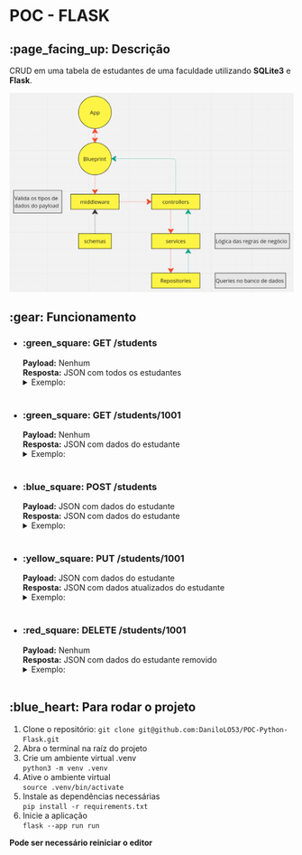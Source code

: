 <h1>POC - FLASK</h1>

<h2>:page_facing_up: Descrição</h2>
<p>CRUD em uma tabela de estudantes de uma faculdade utilizando <strong>SQLite3</strong> e <strong>Flask</strong>.</p>

<img src="./req_schema.png">
</img>

<h2>:gear: Funcionamento</h2>
<div>
  <ul>
    <li>
      <h3>:green_square: GET /students</h3>
      <span><strong>Payload:</strong> Nenhum</span>
      <br>
      <span><strong>Resposta:</strong> JSON com todos os estudantes</span>
      <br>
      <details>
        <summary>
        Exemplo:
        </summary>
        <pre>
          [
            {
              "curso": "Engenharia Mecânica",
              "email": "joao.silva@example.com",
              "matricula": 1001,
              "nascimento": "1995-07-15",
              "nome": "João",
              "sobrenome": "Silva",
              "telefone": "2165456545"
            },
            {
              "curso": "Administração",
              "email": "maria.santos@example.com",
              "matricula": 1002,
              "nascimento": "1994-09-20",
              "nome": "Maria",
              "sobrenome": "Santos",
              "telefone": "2195765456"
            },
            {
              "curso": "Medicina",
              "email": "pedro.ferreira@example.com",
              "matricula": 1003,
              "nascimento": "1996-02-10",
              "nome": "Pedro",
              "sobrenome": "Ferreira Alberto",
              "telefone": "2233654568"
            },
            {
              "curso": "Medicina",
              "email": "rafael.alves@example.com",
              "matricula": 1004,
              "nascimento": "1996-02-10",
              "nome": "Rafael",
              "sobrenome": "Alves da Cunha",
              "telefone": "21634789745"
            },
            {
              "curso": "Artes Visuais",
              "email": "carlos.silva@example.com",
              "matricula": 1005,
              "nascimento": "1992-06-10",
              "nome": "Carlos",
              "sobrenome": "da Silva Pinto",
              "telefone": "21995487897"
            },
            {
              "curso": "Engenharia Mecânica",
              "email": "andressa.moraes@example.com",
              "matricula": 1006,
              "nascimento": "1991-02-12",
              "nome": "Andressa",
              "sobrenome": "Moraes da Cunha",
              "telefone": "1145678479"
            },
            {
              "curso": "Engenharia Naval",
              "email": "jose.pereira@example.com",
              "matricula": 1007,
              "nascimento": "1995-11-10",
              "nome": "José",
              "sobrenome": "Pereira de Oliveira",
              "telefone": "2145612345"
            },
            {
              "curso": "Música",
              "email": "bernardo.silva@example.com",
              "matricula": 1008,
              "nascimento": "1996-03-10",
              "nome": "Bernardo",
              "sobrenome": "Silva Souto",
              "telefone": "11997845678"
            },
            {
              "curso": "Música",
              "email": "leticia.lopes@example.com",
              "matricula": 1009,
              "nascimento": "1997-05-05",
              "nome": "Letícia",
              "sobrenome": "Drummound Lopes",
              "telefone": "2154564563"
            }
          ]
        </pre>
      </details>
      <br>
    </li>
    <li>
      <h3>:green_square: GET /students/1001</h3>
      <span><strong>Payload:</strong> Nenhum</span>
      <br>
      <span><strong>Resposta:</strong> JSON com dados do estudante</span>
      <br>
      <details>
        <summary>
        Exemplo:
        </summary>
        <pre>
            {
              "curso": "Engenharia Mecânica",
              "email": "joao.silva@example.com",
              "matricula": 1001,
              "nascimento": "1995-07-15",
              "nome": "João",
              "sobrenome": "Silva",
              "telefone": "2165456545"
            }
        </pre>
      </details>
      <br>
    </li>
    <li>
      <h3>:blue_square: POST /students</h3>
      <span><strong>Payload:</strong> JSON com dados do estudante</span>
      <br>
      <span><strong>Resposta:</strong> JSON com dados do estudante</span>
      <br>
      <details>
        <summary>
        Exemplo:
        </summary>
        <span>Payload e retorno:</span>
        <pre>
            {
              "curso": "Engenharia Mecânica",
              "email": "joao.silva@example.com",
              "matricula": 1001,
              "nascimento": "1995-07-15",
              "nome": "João",
              "sobrenome": "Silva",
              "telefone": "2165456545"
            }
        </pre>
      </details>
      <br>
    </li>
    <li>
      <h3>:yellow_square: PUT /students/1001</h3>
      <span><strong>Payload:</strong> JSON com dados do estudante</span>
      <br>
      <span><strong>Resposta:</strong> JSON com dados atualizados do estudante</span>
      <br>
      <details>
        <summary>
        Exemplo:
        </summary>
        <span>Payload e retorno:</span>
        <pre>
            {
              "curso": "Engenharia de Computação",
              "email": "joao.silva@example.com",
              "matricula": 1001,
              "nascimento": "1995-07-15",
              "nome": "João",
              "sobrenome": "Silva",
              "telefone": "2165456545"
            }
        </pre>
      </details>
      <br>
    </li>
    <li>
      <h3>:red_square: DELETE /students/1001</h3>
      <span><strong>Payload:</strong> Nenhum</span>
      <br>
      <span><strong>Resposta:</strong> JSON com dados do estudante removido</span>
      <br>
      <details>
        <summary>
        Exemplo:
        </summary>
        <span>Retorno:</span>
        <pre>
            {
              "curso": "Engenharia Mecânica",
              "email": "joao.silva@example.com",
              "matricula": 1001,
              "nascimento": "1995-07-15",
              "nome": "João",
              "sobrenome": "Silva",
              "telefone": "2165456545"
            }
        </pre>
      </details>
      <br>
    </li>
  </ul>
  
</div>

<h2>:blue_heart: Para rodar o projeto</h2>
<ol>
  <li>Clone o repositório: <code>git clone git@github.com:DaniloLO53/POC-Python-Flask.git</code></li>
  <li>Abra o terminal na raíz do projeto</li>
  <li>Crie um ambiente virtual .venv <br> <code>python3 -m venv .venv</code></li>
  <li>Ative o ambiente virtual <br> <code>source .venv/bin/activate</code></li>
  <li>Instale as dependências necessárias <br> <code>pip install -r requirements.txt </code></li>
  <li>Inicie a aplicação <br> <code>flask --app run run</code></li>
</ol>
<strong>Pode ser necessário reiniciar o editor</strong>
